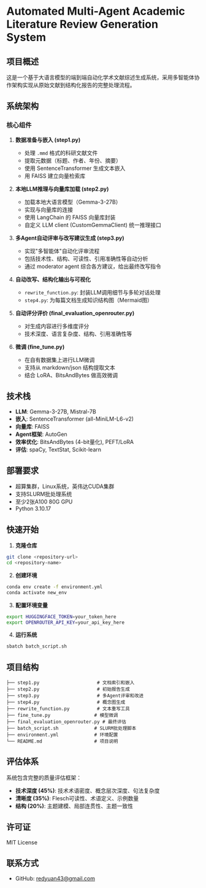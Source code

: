 # Automated Multi-Agent Academic Literature Review Generation System

## 项目概述

这是一个基于大语言模型的端到端自动化学术文献综述生成系统，采用多智能体协作架构实现从原始文献到结构化报告的完整处理流程。

## 系统架构

### 核心组件

1. **数据准备与嵌入 (step1.py)**
   - 处理 `.mmd` 格式的科研文献文件
   - 提取元数据（标题、作者、年份、摘要）
   - 使用 SentenceTransformer 生成文本嵌入
   - 用 FAISS 建立向量检索库

2. **本地LLM推理与向量库加载 (step2.py)**
   - 加载本地大语言模型（Gemma-3-27B）
   - 实现与向量库的连接
   - 使用 LangChain 的 FAISS 向量库封装
   - 自定义 LLM client (CustomGemmaClient) 统一推理接口

3. **多Agent自动评审与改写建议生成 (step3.py)**
   - 实现"多智能体"自动化评审流程
   - 包括技术性、结构、可读性、引用准确性等自动分析
   - 通过 moderator agent 综合各方建议，给出最终改写指令

4. **自动改写、结构化输出与可视化**
   - `rewrite_function.py`: 封装LLM调用细节与多轮对话处理
   - `step4.py`: 为每篇文档生成知识结构图（Mermaid图）

5. **自动评分评价 (final_evaluation_openrouter.py)**
   - 对生成内容进行多维度评分
   - 技术深度、语言复杂度、结构、引用准确性等

6. **微调 (fine_tune.py)**
   - 在自有数据集上进行LLM微调
   - 支持从 markdown/json 结构提取文本
   - 结合 LoRA、BitsAndBytes 做高效微调

## 技术栈

- **LLM**: Gemma-3-27B, Mistral-7B
- **嵌入**: SentenceTransformer (all-MiniLM-L6-v2)
- **向量库**: FAISS
- **Agent框架**: AutoGen
- **效率优化**: BitsAndBytes (4-bit量化), PEFT/LoRA
- **评估**: spaCy, TextStat, Scikit-learn

## 部署要求

- 超算集群，Linux系统，英伟达CUDA集群
- 支持SLURM批处理系统
- 至少2张A100 80G GPU
- Python 3.10.17

## 快速开始

1. **克隆仓库**
```bash
git clone <repository-url>
cd <repository-name>
```

2. **创建环境**
```bash
conda env create -f environment.yml
conda activate new_env
```

3. **配置环境变量**
```bash
export HUGGINGFACE_TOKEN=your_token_here
export OPENROUTER_API_KEY=your_api_key_here
```

4. **运行系统**
```bash
sbatch batch_script.sh
```

## 项目结构

```
├── step1.py                     # 文档索引和嵌入
├── step2.py                     # 初始报告生成
├── step3.py                     # 多Agent评审和改进
├── step4.py                     # 概念图生成
├── rewrite_function.py          # 文本重写工具
├── fine_tune.py                # 模型微调
├── final_evaluation_openrouter.py # 最终评估
├── batch_script.sh             # SLURM批处理脚本
├── environment.yml             # 环境配置
└── README.md                   # 项目说明
```

## 评估体系

系统包含完整的质量评估框架：
- **技术深度 (45%)**: 技术术语密度、概念层次深度、句法复杂度
- **清晰度 (35%)**: Flesch可读性、术语定义、示例数量
- **结构 (20%)**: 主题建模、局部连贯性、主题一致性

## 许可证

MIT License

## 联系方式

- GitHub: redyuan43@gmail.com 